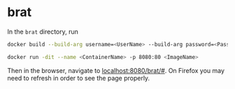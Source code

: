 # brat

In the `brat` directory, run
```sh
docker build --build-arg username=<UserName> --build-arg password=<Password> --build-arg adminemail=<AdminEmail> -t <ImageName> .

docker run -dit --name <ContainerName> -p 8080:80 <ImageName>
```

Then in the browser, navigate to [localhost:8080/brat/#](http://localhost:8080/brat/#).  On Firefox you may need to refresh in order to see the page properly.

